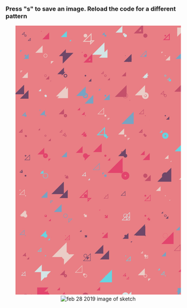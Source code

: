 <h3>Press "<b>s</b>" to save an image. Reload the code for a different pattern</h3>
<p align="center">
	<img src="https://github.com/krismadden/ABC-Always-Be-Coding/blob/master/2019:02:28/pattern01.JPG?raw=true" width="450" alt="feb 28 2019 image of sketch">
  <br>
  <img src="https://github.com/krismadden/ABC-Always-Be-Coding/blob/master/2019:02:28/pattern02.gif?raw=true" width="450" alt="feb 28 2019 image of sketch">
  <br>
</p>